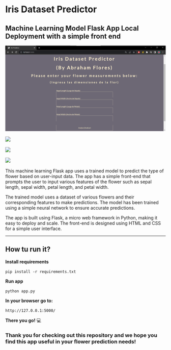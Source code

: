 # Iris Dataset Predictor

## Machine Learning Model Flask App Local Deployment with a simple front end

![](/imgs/Clipboard_2023-03-14-06-09-03.png)

![](@attachment/Clipboard_2023-03-14-06-11-27.png)

![](@attachment/Clipboard_2023-03-14-06-12-08.png)

![](@attachment/Clipboard_2023-03-14-06-12-46.png)

This machine learning Flask app uses a trained model to predict the type of flower based on user-input data. The app has a simple front-end that prompts the user to input various features of the flower such as sepal length, sepal width, petal length, and petal width.

The trained model uses a dataset of various flowers and their corresponding features to make predictions. The model has been trained using a simple neural network to ensure accurate predictions.

The app is built using Flask, a micro web framework in Python, making it easy to deploy and scale. The front-end is designed using HTML and CSS for a simple user interface.

___

## How tu run it?

**Install requirements**

```
pip install -r requirements.txt
```

**Run app**

```
python app.py
```

**In your browser go to:**

```
http://127.0.0.1:5000/
```

**There you go!** :computer:

### Thank you for checking out this repository and we hope you find this app useful in your flower prediction needs!

